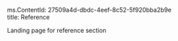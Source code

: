 ms.ContentId: 27509a4d-dbdc-4eef-8c52-5f920bba2b9e                                                                                   
title: Reference


Landing page for reference section